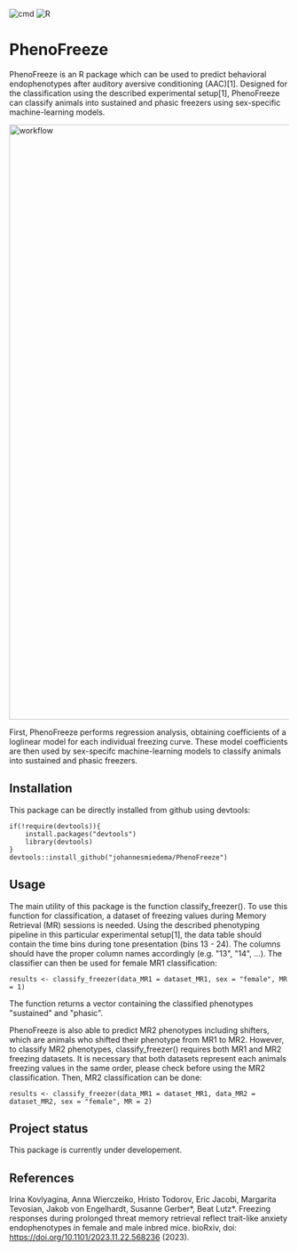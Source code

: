 ![cmd](https://github.com/johannesmiedema/FreezerClassifier/actions/workflows/R-CMD-check.yaml/badge.svg) ![R](https://github.com/johannesmiedema/FreezerClassifier/actions/workflows/r.yml/badge.svg) 

# PhenoFreeze
PhenoFreeze is an R package which can be used to predict behavioral endophenotypes after auditory aversive conditioning (AAC)[1]. Designed for the classification using the described experimental setup[1], PhenoFreeze can classify animals into sustained and phasic freezers using sex-specific machine-learning models. 

<img width="1070" alt="workflow" src="https://github.com/johannesmiedema/FreezerClassifier/assets/105965619/23cf17b1-947c-490f-8a56-8ee37016cca4">

First, PhenoFreeze performs regression analysis, obtaining coefficients of a loglinear model for each individual freezing curve. These model coefficients are then used by sex-specifc machine-learning models to classify animals into sustained and phasic freezers. 

## Installation
This package can be directly installed from github using devtools:
```
if(!require(devtools)){
    install.packages("devtools")
    library(devtools)
}
devtools::install_github("johannesmiedema/PhenoFreeze")
```

## Usage 
The main utility of this package is the function classify_freezer(). To use this function for classification, a dataset of freezing values during Memory Retrieval (MR) sessions is needed. Using the described phenotyping pipeline in this particular experimental setup[1], the data table should contain the time bins during tone presentation (bins 13 - 24). The columns should have the proper column names accordingly (e.g. "13", "14", ...). The classifier can then  be used for female MR1 classification:
```
results <- classify_freezer(data_MR1 = dataset_MR1, sex = "female", MR = 1)
```
The function returns a vector containing the classified phenotypes "sustained" and "phasic". 

PhenoFreeze is also able to predict MR2 phenotypes including shifters, which are animals who shifted their phenotype from MR1 to MR2. However, to classify MR2 phenotypes, classify_freezer() requires both MR1 and MR2 freezing datasets. It is necessary that both datasets represent each animals freezing values in the same order, please check before using the MR2 classification. Then, MR2 classification can be done:
```
results <- classify_freezer(data_MR1 = dataset_MR1, data_MR2 = dataset_MR2, sex = "female", MR = 2)

```
## Project status
This package is currently under developement. 

## References 
Irina Kovlyagina, Anna Wierczeiko, Hristo Todorov, Eric Jacobi, Margarita Tevosian, Jakob von Engelhardt, Susanne Gerber*, Beat Lutz*. Freezing responses during prolonged threat memory retrieval reflect trait-like anxiety endophenotypes in female and male inbred mice. bioRxiv, doi: https://doi.org/10.1101/2023.11.22.568236 (2023).
